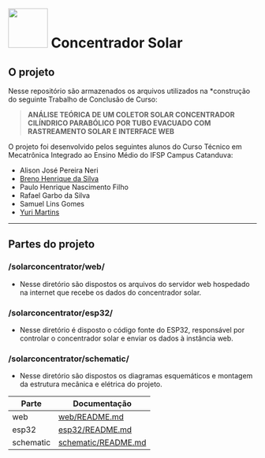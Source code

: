 # <img src="https://concentradorsolar.vercel.app/files/images/gota.png" width="80" height="80" /> Concentrador Solar

## O projeto

Nesse repositório são armazenados os arquivos utilizados na *construção do seguinte Trabalho de Conclusão de Curso:

> **ANÁLISE TEÓRICA DE UM COLETOR SOLAR CONCENTRADOR CILÍNDRICO PARABÓLICO POR TUBO EVACUADO COM RASTREAMENTO SOLAR E INTERFACE WEB**


O projeto foi desenvolvido pelos seguintes alunos do Curso Técnico em Mecatrônica Integrado ao Ensino Médio do IFSP Campus Catanduva:

- Alison José Pereira Neri
- [Breno Henrique da Silva](http://github.com/br3n0henrique "Breno Henrique da Silva")
- Paulo Henrique Nascimento Filho
- Rafael Garbo da Silva
- Samuel Lins Gomes
- [Yuri Martins](http://github.com/Stecken "Yuri Martins")

------------

## Partes do projeto
###  /solarconcentrator/web/
- Nesse diretório são dispostos os arquivos do servidor web hospedado na internet que recebe os dados do concentrador solar.

### /solarconcentrator/esp32/
- Nesse diretório é disposto o código fonte do ESP32, responsável por controlar o concentrador solar e enviar os dados à instância web.

### /solarconcentrator/schematic/
- Nesse diretório são dispostos os diagramas esquemáticos e montagem da estrutura mecânica e elétrica do projeto.

| Parte | Documentação |
| ------ | ------ |
| web | [web/README.md](web/README.md) |
| esp32 | [esp32/README.md](esp32/README.md) |
| schematic | [schematic/README.md](schematic/README.md) |
